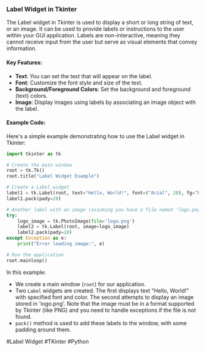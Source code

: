 ### Label Widget in Tkinter

The Label widget in Tkinter is used to display a short or long string of text, or an image. It can be used to provide labels or instructions to the user within your GUI application. Labels are non-interactive, meaning they cannot receive input from the user but serve as visual elements that convey information.

#### Key Features:
- **Text**: You can set the text that will appear on the label.
- **Font**: Customize the font style and size of the text.
- **Background/Foreground Colors**: Set the background and foreground (text) colors.
- **Image**: Display images using labels by associating an image object with the label.

#### Example Code:
Here's a simple example demonstrating how to use the Label widget in Tkinter:

```python
import tkinter as tk

# Create the main window
root = tk.Tk()
root.title("Label Widget Example")

# Create a Label widget
label1 = tk.Label(root, text="Hello, World!", font=("Arial", 20), fg="blue")
label1.pack(pady=20)

# Another label with an image (assuming you have a file named 'logo.png')
try:
    logo_image = tk.PhotoImage(file='logo.png')
    label2 = tk.Label(root, image=logo_image)
    label2.pack(pady=10)
except Exception as e:
    print("Error loading image:", e)

# Run the application
root.mainloop()
```

In this example:
- We create a main window (`root`) for our application.
- Two `Label` widgets are created. The first displays text "Hello, World!" with specified font and color. The second attempts to display an image stored in 'logo.png'. Note that the image must be in a format supported by Tkinter (like PNG) and you need to handle exceptions if the file is not found.
- `pack()` method is used to add these labels to the window, with some padding around them.

#Label Widget #TKinter #Python